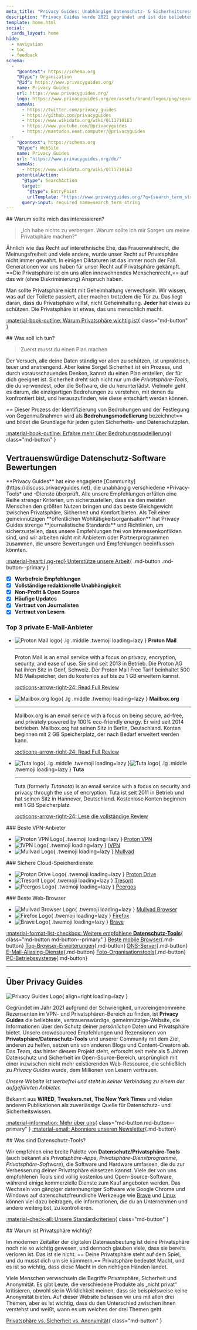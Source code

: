 ```yaml
---
meta_title: "Privacy Guides: Unabhängige Datenschutz- & Sicherheitsressourcen"
description: "Privacy Guides wurde 2021 gegründet und ist die beliebteste & vertrauenswürdige gemeinnützige Ressource, um Privatsphäre-Tools zu finden und mehr über den Schutz deines digitalen Lebens zu erfahren."
template: home.html
social:
  cards_layout: home
hide:
  - navigation
  - toc
  - feedback
schema:
  - 
    "@context": https://schema.org
    "@type": Organization
    "@id": https://www.privacyguides.org/
    name: Privacy Guides
    url: https://www.privacyguides.org/
    logo: https://www.privacyguides.org/en/assets/brand/logos/png/square/pg-yellow.png
    sameAs:
      - https://twitter.com/privacy_guides
      - https://github.com/privacyguides
      - https://www.wikidata.org/wiki/Q111710163
      - https://www.youtube.com/@privacyguides
      - https://mastodon.neat.computer/@privacyguides
  - 
    "@context": https://schema.org
    "@type": WebSite
    name: Privacy Guides
    url: "https://www.privacyguides.org/de/"
    sameAs:
      - https://www.wikidata.org/wiki/Q111710163
    potentialAction:
      "@type": SearchAction
      target:
        "@type": EntryPoint
        urlTemplate: "https://www.privacyguides.org/?q={search_term_string}"
      query-input: required name=search_term_string
---
```


<!-- markdownlint-disable -->
<div class="grid" markdown>
<div markdown>
## Warum sollte mich das interessieren?

> „Ich habe nichts zu verbergen. Warum sollte ich mir Sorgen um meine Privatsphäre machen?“

Ähnlich wie das Recht auf interethnische Ehe, das Frauenwahlrecht, die Meinungsfreiheit und viele andere, wurde unser Recht auf Privatsphäre nicht immer gewahrt. In einigen Diktaturen ist das immer noch der Fall. Generationen vor uns haben für unser Recht auf Privatsphäre gekämpft. ==Die Privatsphäre ist ein uns allen innewohnendes Menschenrecht,== auf das wir (ohne Diskriminierung) Anspruch haben.

Man sollte Privatsphäre nicht mit Geheimhaltung verwechseln. Wir wissen, was auf der Toilette passiert, aber machen trotzdem die Tür zu. Das liegt daran, dass du Privatsphäre willst, nicht Geheimhaltung. **Jeder** hat etwas zu schützen. Die Privatsphäre ist etwas, das uns menschlich macht.

[:material-book-outline: Warum Privatsphäre wichtig ist](basics/why-privacy-matters.md){ class="md-button" }
</div>

<div markdown>
## Was soll ich tun?

> Zuerst musst du einen Plan machen

Der Versuch, alle deine Daten ständig vor allen zu schützen, ist unpraktisch, teuer und anstrengend. Aber keine Sorge! Sicherheit ist ein Prozess, und durch vorausschauendes Denken, kannst du einen Plan erstellen, der für dich geeignet ist. Sicherheit dreht sich nicht nur um die *Privatsphäre-Tools*, die du verwendest, oder die Software, die du herunterlädst. Vielmehr geht es darum, die einzigartigen Bedrohungen zu verstehen, mit denen du konfrontiert bist, und herauszufinden, wie diese entschärft werden können.

== Dieser Prozess der Identifizierung von Bedrohungen und der Festlegung von Gegenmaßnahmen wird als **Bedrohungsmodellierung** bezeichnet== und bildet die Grundlage für jeden guten Sicherheits- und Datenschutzplan.

[:material-book-outline: Erfahre mehr über Bedrohungsmodellierung](basics/threat-modeling.md){ class="md-button" }
</div>
</div>

## Vertrauenswürdige Datenschutz-Software Bewertungen

<div class="grid" markdown>

<div markdown>
**Privacy Guides** hat eine engagierte [Community](https://discuss.privacyguides.net), die unabhängig verschiedene *Privacy-Tools* und -Dienste überprüft. Alle unsere Empfehlungen erfüllen eine Reihe strenger Kriterien, um sicherzustellen, dass sie den meisten Menschen den größten Nutzen bringen und das beste Gleichgewicht zwischen Privatsphäre, Sicherheit und Komfort bieten. Als Teil einer gemeinnützigen **öffentlichen Wohltätigkeitsorganisation** hat Privacy Guides strenge **journalistische Standards** und Richtlinien, um sicherzustellen, dass unsere Empfehlungen frei von Interessenkonflikten sind, und wir arbeiten nicht mit Anbietern oder Partnerprogrammen zusammen, die unsere Bewertungen und Empfehlungen beeinflussen könnten.

[:material-heart:{.pg-red} Unterstütze unsere Arbeit](about/donate.md){ .md-button .md-button--primary }
</div>

- [x] **Werbefreie Empfehlungen**
- [x] **Vollständige redaktionelle Unabhängigkeit**
- [x] **Non-Profit & Open Source**
- [x] **Häufige Updates**
- [x] **Vertraut von Journalisten**
- [x] **Vertraut von Lesern**

</div>

### Top 3 private E-Mail-Anbieter

<div class="grid cards" markdown>

-   ![Proton Mail logo](assets/img/email/protonmail.svg){ .lg .middle .twemoji loading=lazy } **Proton Mail**

    ---

    Proton Mail is an email service with a focus on privacy, encryption, security, and ease of use. Sie sind seit 2013 in Betrieb. Die Proton AG hat ihren Sitz in Genf, Schweiz. Der Proton Mail Free Tarif beinhaltet 500 MB Mailspeicher, den du kostenlos auf bis zu 1 GB erweitern kannst.

    [:octicons-arrow-right-24: Read Full Review](email.md#proton-mail)

-   ![Mailbox.org logo](assets/img/email/mailboxorg.svg){ .lg .middle .twemoji loading=lazy } **Mailbox.org**

    ---

    Mailbox.org is an email service with a focus on being secure, ad-free, and privately powered by 100% eco-friendly energy. Er wird seit 2014 betrieben. Mailbox.org hat seinen Sitz in Berlin, Deutschland. Konten beginnen mit 2 GB Speicherplatz, der nach Bedarf erweitert werden kann.

    [:octicons-arrow-right-24: Read Full Review](email.md#mailboxorg)

-   ![Tuta logo](assets/img/email/tuta.svg#only-light){ .lg .middle .twemoji loading=lazy }![Tuta logo](assets/img/email/tuta-dark.svg#only-dark){ .lg .middle .twemoji loading=lazy } **Tuta**

    ---

    Tuta (formerly *Tutanota*) is an email service with a focus on security and privacy through the use of encryption. Tuta ist seit 2011 in Betrieb und hat seinen Sitz in Hannover, Deutschland. Kostenlose Konten beginnen mit 1 GB Speicherplatz.

    [:octicons-arrow-right-24: Lese die vollständige Review](email.md#tuta)

</div>

<div class="grid" markdown>
<div markdown>
### Beste VPN-Anbieter

<div class="grid cards" markdown>

- ![Proton VPN Logo](assets/img/vpn/protonvpn.svg){ .twemoji loading=lazy } [Proton VPN](vpn.md#proton-vpn)
- ![IVPN Logo](assets/img/vpn/mini/ivpn.svg){ .twemoji loading=lazy } [IVPN](vpn.md#ivpn)
- ![Mullvad Logo](assets/img/vpn/mullvad.svg){ .twemoji loading=lazy } [Mullvad](vpn.md#mullvad)

</div>
</div>

<div markdown>
### Sichere Cloud-Speicherdienste

<div class="grid cards" markdown>

- ![Proton Drive Logo](assets/img/cloud/protondrive.svg){ .twemoji loading=lazy } [Proton Drive](cloud.md#proton-drive)
- ![Tresorit Logo](assets/img/cloud/tresorit.svg){ .twemoji loading=lazy } [Tresorit](cloud.md#tresorit)
- ![Peergos Logo](assets/img/cloud/peergos.svg){ .twemoji loading=lazy } [Peergos](cloud.md#peergos)

</div>
</div>

<div markdown>
### Beste Web-Browser

<div class="grid cards" markdown>

- ![Mullvad Browser Logo](assets/img/browsers/mullvad_browser.svg){ .twemoji loading=lazy } [Mullvad Browser](desktop-browsers.md#mullvad-browser)
- ![Firefox Logo](assets/img/browsers/firefox.svg){ .twemoji loading=lazy } [Firefox](desktop-browsers.md#firefox)
- ![Brave Logo](assets/img/browsers/brave.svg){ .twemoji loading=lazy } [Brave](desktop-browsers.md#brave)

</div>
</div>
</div>

[:material-format-list-checkbox: Weitere empfohlene **Datenschutz-Tools**](tools.md){ class="md-button md-button--primary" }
[Beste mobile Browser](mobile-browsers.md ""){.md-button} [Top-Browser-Erweiterungen](browser-extensions.md ""){.md-button} [DNS-Server](dns.md ""){.md-button} [E-Mail-Aliasing-Dienste](email-aliasing.md ""){.md-button} [Foto-Organisationstools](photo-management.md ""){.md-button} [PC-Betriebssysteme](desktop.md ""){.md-button}

---

## Über Privacy Guides

![Privacy Guides Logo](assets/brand/logos/png/square/pg-yellow.png){ align=right loading=lazy }

Gegründet im Jahr 2021 aufgrund der Schwierigkeit, unvoreingenommene Rezensenten im VPN- und Privatsphären-Bereich zu finden, ist **Privacy Guides** die beliebteste, vertrauenswürdige, gemeinnützige-Website, die Informationen über den Schutz deiner *persönlichen* Daten und Privatsphäre bietet. Unsere crowdsourced Empfehlungen und Rezensionen von **Privatsphäre/Datenschutz-Tools** und unserer Community mit dem Ziel, anderen zu helfen, setzen uns von anderen Blogs und Content-Creatorn ab. Das Team, das hinter diesem Projekt steht, erforscht seit mehr als 5 Jahren Datenschutz und Sicherheit im Open-Source-Bereich, ursprünglich mit einer inzwischen nicht mehr existierenden Web-Ressource, die schließlich zu *Privacy Guides* wurde, dem Millionen von Lesern vertrauen.

*Unsere Website ist werbefrei und steht in keiner Verbindung zu einem der aufgeführten Anbieter.*

Bekannt aus **WIRED**, **Tweakers.net**, **The New York Times** und vielen anderen Publikationen als zuverlässige Quelle für Datenschutz- und Sicherheitswissen.

[:material-information: Mehr über uns](about.md){ class="md-button md-button--primary" } [:material-email: Abonniere unseren Newsletter](https://blog.privacyguides.org/#/portal/signup ""){.md-button}

<div class="grid" markdown>
<div markdown>
## Was sind Datenschutz-Tools?

Wir empfehlen eine breite Palette von **Datenschutz/Privatsphäre-Tools** (auch bekannt als *Privatsphäre-Apps*, *Privatsphäre-Dienstprogramme*, *Privatsphäre-Software*), die Software und Hardware umfassen, die du zur Verbesserung deiner Privatsphäre einsetzen kannst. Viele der von uns empfohlenen Tools sind völlig kostenlos und Open-Source-Software, während einige kommerzielle Dienste zum Kauf angeboten werden. Das Wechseln von gängiger datenhungriger Software wie Google Chrome und Windows auf datenschutzfreundliche Werkzeuge wie [Brave](Desktop-Browser.md#brave) und [Linux](desktop.md) können viel dazu beitragen, die Informationen, die du an Unternehmen und andere weitergibst, zu kontrollieren.

[:material-check-all: Unsere Standardkriterien](about/criteria.md){ class="md-button" }
</div>

<div markdown>
## Warum ist Privatsphäre wichtig?

Im modernen Zeitalter der digitalen Datenausbeutung ist deine Privatsphäre noch nie so wichtig gewesen, und dennoch glauben viele, dass sie bereits verloren ist. Das ist sie nicht. == Deine Privatsphäre steht auf dem Spiel, und du musst dich um sie kümmern.== Privatsphäre bedeutet Macht, und es ist so wichtig, dass diese Macht in den richtigen Händen landet.

Viele Menschen verwechseln die Begriffe Privatsphäre, Sicherheit und Anonymität. Es gibt Leute, die verschiedene Produkte als „nicht privat“ kritisieren, obwohl sie in Wirklichkeit meinen, dass sie beispielsweise keine Anonymität bieten. Auf dieser Website befassen wir uns mit allen drei Themen, aber es ist wichtig, dass du den Unterschied zwischen ihnen verstehst und weißt, wann es um welches der drei Themen geht.

[Privatsphäre vs. Sicherheit vs. Anonymität](basics/why-privacy-matters.md#what-is-privacy){ class="md-button" }
</div>
</div>
